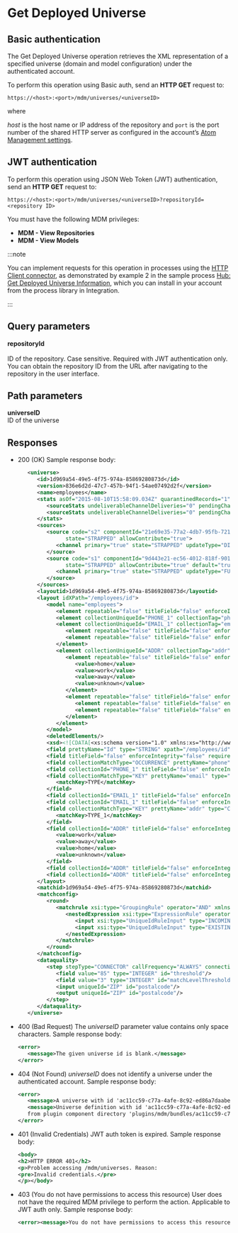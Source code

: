 # Get Deployed Universe 

<head>
  <meta name="guidename" content="DataHub"/>
  <meta name="context" content="GUID-e97780ac-2183-4dbf-8acf-4fc996a50cc9"/>
</head>

## Basic authentication

The Get Deployed Universe operation retrieves the XML representation of a specified universe \(domain and model configuration\) under the authenticated account.

To perform this operation using Basic auth, send an **HTTP GET** request to:

`https://<host>:<port>/mdm/universes/<universeID>`

where

*host* is the host name or IP address of the repository and `port` is the port number of the shared HTTP server as configured in the account’s [Atom Management settings](/docs/Atomsphere/Integration/Integration%20management/c-atm-Atom_Management_b38a3a90-d7f6-4df0-8c00-e75a178dfdfa.md).

## JWT authentication 

To perform this operation using JSON Web Token (JWT) authentication, send an **HTTP GET** request to:

`https://<host>:<port>/mdm/universes/<universeID>?repositoryId=<repository ID>`

You must have the following MDM privileges:
- **MDM - View Repositories**
- **MDM - View Models**

:::note

You can implement requests for this operation in processes using the [HTTP Client connector](/docs/Atomsphere/Integration/Connectors/r-atm-HTTP_Client_connector_d64af80e-febe-4cd2-89ad-e3d0fc53c502.md), as demonstrated by example 2 in the sample process [Hub: Get Deployed Universe Information](https://platform.boomi.com/#build;processLibrary=7a24b7d3-a197-410c-aa98-1a2519896ffa), which you can install in your account from the process library in Integration.

:::
## Query parameters

**repositoryId** <br></br>
ID of the repository. Case sensitive. Required with JWT authentication only. You can obtain the repository ID from the URL after navigating to the repository in the user interface.

## Path parameters 

**universeID**  
ID of the universe

## Responses 

-   200 \(OK\) Sample response body:

    ``` xml
       <universe>
          <id>1d969a54-49e5-4f75-974a-85869280873d</id>
          <version>836e6d2d-47c7-457b-94f1-54ae07492d2f</version>
          <name>employees</name>
          <stats asOf="2015-08-10T15:58:09.034Z" quarantinedRecords="1" enddatedRecords="0" activeRecords="0">
             <sourceStats undeliverableChannelDeliveries="0" pendingChannelDeliveries="0" pendingBatchRecords="0" pendingBatchUpdates="0" sourceCode="s2"/>
             <sourceStats undeliverableChannelDeliveries="0" pendingChannelDeliveries="0" pendingBatchRecords="0" pendingBatchUpdates="0" sourceCode="s1"/>
          </stats>
          <sources>
             <source code="s2" componentId="21e69e35-77a2-4db7-95fb-7214f30138a9"  
                   state="STRAPPED" allowContribute="true">
                <channel primary="true" state="STRAPPED" updateType="DIFF" id="dc875c5c-a83d-42b5-a01a-294613bca68a"/>
             </source>
             <source code="s1" componentId="9d443e21-ec56-4012-818f-9011be640b40"  
                   state="STRAPPED" allowContribute="true" default="true">
                <channel primary="true" state="STRAPPED" updateType="FULL" id="a8ecff8f-071c-43b2-a689-ef9c5fc758da"/>
             </source>
          </sources>
          <layoutid>1d969a54-49e5-4f75-974a-85869280873d</layoutid>
          <layout idXPath="/employees/id">
             <model name="employees">
                <element repeatable="false" titleField="false" enforceIntegrity="false" required="false" type="STRING" prettyName="name" name="name" uniqueId="UQKEY"/>
                <element collectionUniqueId="PHONE_1" collectionTag="phone" collectionPrettyName="phone" collectionMatchType="OCCURRENCE" repeatable="true" titleField="false" enforceIntegrity="false" required="false" type="STRING" prettyName="phone" name="phone" uniqueId="PHONE"/>
                <element collectionUniqueId="EMAIL_1" collectionTag="email" collectionPrettyName="email" collectionMatchKeys="TYPE" collectionMatchType="KEY" repeatable="true" titleField="false" enforceIntegrity="false" required="false" type="CONTAINER" prettyName="email" name="email" uniqueId="EMAIL">
                   <element repeatable="false" titleField="false" enforceIntegrity="false" required="false" type="STRING" prettyName="type" name="type" uniqueId="TYPE"/>
                   <element repeatable="false" titleField="false" enforceIntegrity="false" required="false" type="STRING" prettyName="email" name="email" uniqueId="EMAIL_2"/>
                </element>
                <element collectionUniqueId="ADDR" collectionTag="addr" collectionPrettyName="addr" collectionMatchKeys="TYPE_1" collectionMatchType="KEY" repeatable="true" titleField="false" enforceIntegrity="false" required="false" type="CONTAINER" prettyName="addrs" name="addrs" uniqueId="ADDRS">
                   <element repeatable="false" titleField="false" enforceIntegrity="false" required="true" type="ENUMERATION" prettyName="type" name="type" uniqueId="TYPE_1">
                      <value>home</value>
                      <value>work</value>
                      <value>away</value>
                      <value>unknown</value>
                   </element>
                   <element repeatable="false" titleField="false" enforceIntegrity="false" required="false" type="CONTAINER" prettyName="address" name="address" uniqueId="ADDRESS">
                      <element repeatable="false" titleField="false" enforceIntegrity="false" required="false" type="STRING" prettyName="line" name="line" uniqueId="LINE"/>
                      <element repeatable="false" titleField="false" enforceIntegrity="false" required="false" type="STRING" prettyName="zip" name="zip" uniqueId="ZIP"/>
                   </element>
                </element>
             </model>
             <deletedElements/>
             <xsd><![CDATA[<xs:schema version="1.0" xmlns:xs="http://www.w3.org/2001/XMLSchema"><xs:element name="employees"><xs:complexType><xs:all><xs:element maxOccurs="1" minOccurs="1" name="id" type="xs:string"/><xs:element maxOccurs="1" minOccurs="0" name="name" type="xs:string"/><xs:element maxOccurs="1" minOccurs="0" name="phone"><xs:complexType><xs:sequence><xs:element maxOccurs="unbounded" minOccurs="0" name="phone" type="xs:string"/></xs:sequence></xs:complexType></xs:element><xs:element maxOccurs="1" minOccurs="0" name="email"><xs:complexType><xs:sequence><xs:element maxOccurs="unbounded" minOccurs="0" name="email"><xs:complexType><xs:all><xs:element maxOccurs="1" minOccurs="0" name="type" type="xs:string"/><xs:element maxOccurs="1" minOccurs="0" name="email" type="xs:string"/></xs:all></xs:complexType></xs:element></xs:sequence></xs:complexType></xs:element><xs:element maxOccurs="1" minOccurs="0" name="addr"><xs:complexType><xs:sequence><xs:element maxOccurs="unbounded" minOccurs="0" name="addrs"><xs:complexType><xs:all><xs:element maxOccurs="1" minOccurs="0" name="type" type="xs:string"/><xs:element maxOccurs="1" minOccurs="0" name="address"><xs:complexType><xs:all><xs:element maxOccurs="1" minOccurs="0" name="line" type="xs:string"/><xs:element maxOccurs="1" minOccurs="0" name="zip" type="xs:string"/></xs:all></xs:complexType></xs:element></xs:all></xs:complexType></xs:element></xs:sequence></xs:complexType></xs:element></xs:all><xs:attribute name="op" type="xs:string"/><xs:attribute name="ts" type="xs:string"/><xs:attribute name="grid" type="xs:string"/><xs:attribute name="enddate" type="xs:string"/></xs:complexType></xs:element></xs:schema>]]></xsd>
             <field prettyName="Id" type="STRING" xpath="/employees/id"/>
             <field titleField="false" enforceIntegrity="false" required="false" prettyName="name" type="STRING" xpath="/employees/name" uniqueId="UQKEY"/>
             <field collectionMatchType="OCCURRENCE" prettyName="phone" type="COLLECTION" xpath="/employees/phone" uniqueId="PHONE_1"/>
             <field collectionId="PHONE_1" titleField="false" enforceIntegrity="false" required="false" prettyName="phone" type="STRING" xpath="/employees/phone/phone" uniqueId="PHONE"/>
             <field collectionMatchType="KEY" prettyName="email" type="COLLECTION" xpath="/employees/email" uniqueId="EMAIL_1">
                <matchKey>TYPE</matchKey>
             </field>
             <field collectionId="EMAIL_1" titleField="false" enforceIntegrity="false" required="false" prettyName="type" type="STRING" xpath="/employees/email/email/type" uniqueId="TYPE"/>
             <field collectionId="EMAIL_1" titleField="false" enforceIntegrity="false" required="false" prettyName="email" type="STRING" xpath="/employees/email/email/email" uniqueId="EMAIL_2"/>
             <field collectionMatchType="KEY" prettyName="addr" type="COLLECTION" xpath="/employees/addr" uniqueId="ADDR">
                <matchKey>TYPE_1</matchKey>
             </field>
             <field collectionId="ADDR" titleField="false" enforceIntegrity="false" required="true" prettyName="type" type="ENUMERATION" xpath="/employees/addr/addrs/type" uniqueId="TYPE_1">
                <value>work</value>
                <value>away</value>
                <value>home</value>
                <value>unknown</value>
             </field>
             <field collectionId="ADDR" titleField="false" enforceIntegrity="false" required="false" prettyName="line" type="STRING" xpath="/employees/addr/addrs/address/line" uniqueId="LINE"/>
             <field collectionId="ADDR" titleField="false" enforceIntegrity="false" required="false" prettyName="zip" type="STRING" xpath="/employees/addr/addrs/address/zip" uniqueId="ZIP"/>
          </layout>
          <matchid>1d969a54-49e5-4f75-974a-85869280873d</matchid>
          <matchconfig>
             <round>
                <matchrule xsi:type="GroupingRule" operator="AND" xmlns:xsi="http://www.w3.org/2001/XMLSchema-instance">
                   <nestedExpression xsi:type="ExpressionRule" operator="EQUALS">
                      <input xsi:type="UniqueIdRuleInput" type="INCOMING" uniqueId="UQKEY"/>
                      <input xsi:type="UniqueIdRuleInput" type="EXISTING" uniqueId="UQKEY"/>
                   </nestedExpression>
                </matchrule>
             </round>
          </matchconfig>
          <dataquality>
             <step stepType="CONNECTOR" callFrequency="ALWAYS" connectionId="resource:mdm_loqate" objectTypeId="Verify" operationType="UPDATE" serviceType="loqate" templateName="Verify Address" templateId="verify" name="Verify Address" id="4ab40d19-e306-4670-97cb-93d8a8d03ff8">
                <field value="85" type="INTEGER" id="threshold"/>
                <field value="3" type="INTEGER" id="matchLevelThreshold"/>
                <input uniqueId="ZIP" id="postalcode"/>
                <output uniqueId="ZIP" id="postalcode"/>
             </step>
          </dataquality>
       </universe>
    
    ```

- 400 (Bad Request) The *universeID* parameter value contains only space characters. Sample response body:

   ```xml
   <error>
      <message>The given universe id is blank.</message>
   </error> 
   ```

- 404 (Not Found) *universeID* does not identify a universe under the authenticated account. Sample response body:

   ```xml
   <error>
      <message>A universe with id 'ac11cc59-c77a-4afe-8c92-ed86a7daabec' does not exist.</message>
      <message>Universe definition with id 'ac11cc59-c77a-4afe-8c92-ed86a7daabec' could not be loaded 
      from plugin component directory 'plugins/mdm/bundles/ac11cc59-c77a-4afe-8c92-ed86a7daabec'.</message>
   </error> 
   ```
- 401 (Invalid Credentials) JWT auth token is expired. Sample response body:
   ```xml
   <body>
   <h2>HTTP ERROR 401</h2>
   <p>Problem accessing /mdm/universes. Reason:
   <pre>Invalid credentials.</pre>
   </p></body>
   ```
- 403 (You do not have permissions to access this resource) User does not have the required MDM privilege to perform the action. Applicable to JWT auth only. Sample response body:

   ```xml
   <error><message>You do not have permissions to access this resource.</message></error>
   ```
